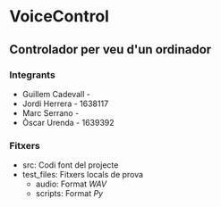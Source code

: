 # VoiceControl
## Controlador per veu d'un ordinador

### Integrants
- Guillem Cadevall - 
- Jordi Herrera - 1638117 
- Marc Serrano - 
- Òscar Urenda - 1639392

### Fitxers
- src: Codi font del projecte
- test_files: Fitxers locals de prova
  - audio: Format _WAV_
  - scripts: Format _Py_

